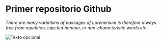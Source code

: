 # Primer repositorio Github

_There are many variations of passages of Lorenersum is therefore always free from repetition, injected humour, or non-characteristic words etc-_

![Texto opcional](file:///C:/Users/gf0604-1/Markdown%20practica/md-imagen.png)
